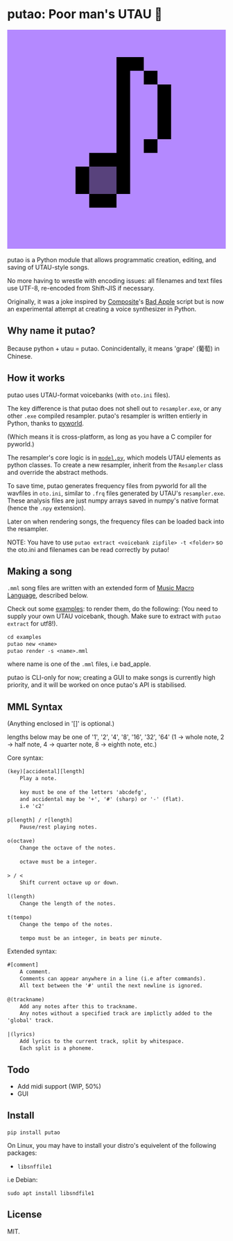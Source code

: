 # putao: Poor man's UTAU 🍇

![レロレロ](https://github.com/ongyx/putao/blob/main/logo.png?raw=true)

putao is a Python module that allows programmatic creation, editing, and saving of UTAU-style songs.

No more having to wrestle with encoding issues: all filenames and text files use UTF-8, re-encoded from Shift-JIS if necessary.

Originally, it was a joke inspired by [Composite]'s [Bad Apple] script but is now an experimental attempt at creating a voice synthesizer in Python.

## Why name it putao?

Because python + utau = putao. Conincidentally, it means 'grape' (葡萄) in Chinese.

## How it works

putao uses UTAU-format voicebanks (with `oto.ini` files).

The key difference is that putao does not shell out to `resampler.exe`, or any other `.exe` compiled resampler.
putao's resampler is written entierly in Python, thanks to [pyworld].

(Which means it is cross-platform, as long as you have a C compiler for pyworld.)

The resampler's core logic is in [`model.py`](./putao/model.py), which models UTAU elements as python classes.
To create a new resampler, inherit from the `Resampler` class and override the abstract methods.

To save time, putao generates frequency files from pyworld for all the wavfiles in `oto.ini`,
similar to `.frq` files generated by UTAU's `resampler.exe`.
These analysis files are just numpy arrays saved in numpy's native format (hence the `.npy` extension).

Later on when rendering songs, the frequency files can be loaded back into the resampler.

NOTE: You have to use `putao extract <voicebank zipfile> -t <folder>` so the oto.ini and filenames can be read correctly by putao!

## Making a song

`.mml` song files are written with an extended form of [Music Macro Language], described below.

Check out some [examples](./examples): to render them, do the following:
(You need to supply your own UTAU voicebank, though. Make sure to extract with `putao extract` for utf8!).

```
cd examples
putao new <name>
putao render -s <name>.mml
```

where name is one of the `.mml` files, i.e bad_apple.

putao is CLI-only for now; creating a GUI to make songs is currently high priority,
and it will be worked on once putao's API is stabilised.

## MML Syntax

(Anything enclosed in '[]' is optional.)

lengths below may be one of '1', '2', '4', '8', '16', '32', '64'
(1 -> whole note, 2 -> half note, 4 -> quarter note, 8 -> eighth note, etc.)

Core syntax:

    (key)[accidental][length]
        Play a note.

        key must be one of the letters 'abcdefg',
        and accidental may be '+', '#' (sharp) or '-' (flat).
        i.e 'c2'

    p[length] / r[length]
        Pause/rest playing notes.

    o(octave)
        Change the octave of the notes.

        octave must be a integer.

    > / <
        Shift current octave up or down.

    l(length)
        Change the length of the notes.

    t(tempo)
        Change the tempo of the notes.

        tempo must be an integer, in beats per minute.

Extended syntax:

    #[comment]
        A comment.
        Comments can appear anywhere in a line (i.e after commands).
        All text between the '#' until the next newline is ignored.

    @(trackname)
        Add any notes after this to trackname.
        Any notes without a specified track are implictly added to the 'global' track.

    |(lyrics)
        Add lyrics to the current track, split by whitespace.
        Each split is a phoneme.

## Todo

- Add midi support (WIP, 50%)
- GUI

## Install

```
pip install putao
```

On Linux, you may have to install your distro's equivelent of the following packages:

- `libsnffile1`

i.e Debian:

```
sudo apt install libsndfile1
```

## License

MIT.

[Composite]: https://www.youtube.com/c/Composite1618
[Bad Apple]: https://github.com/Composite1618/CompositeMemes/
[pyworld]: https://github.com/JeremyCCHsu/Python-Wrapper-for-World-Vocoder
[Music Macro Language]: https://en.wikipedia.org/wiki/Music_Macro_Language
[flit]: https://flit.pypa.io/en/stable
